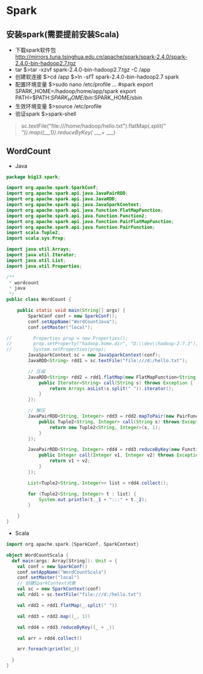 #  Spark

## 安装spark(需要提前安装Scala)
+ 下载spark软件包
  	http://mirrors.tuna.tsinghua.edu.cn/apache/spark/spark-2.4.0/spark-2.4.0-bin-hadoop2.7.tgz
+ tar
  	$>tar -xzvf spark-2.4.0-bin-hadoop2.7.tgz -C /app
+ 创建软连接
  	$>cd /app
  	$>ln -sfT spark-2.4.0-bin-hadoop2.7 spark
+ 配置环境变量
  	$>sudo nano /etc/profile 
  	...
  	#spark
  	export SPARK_HOME=/hadoop/home/app/spark
  	export PATH=$PATH:$SPARK_HOME/bin:$SPARK_HOME/sbin
+ 生效环境变量
  	$>source /etc/profile
+ 验证spark
  	$>spark-shell

> sc.textFile("file:///home/hadoop/hello.txt").flatMap(_.split(" ")).map((__,1)).reduceByKey(_ ___+ ___)

## WordCount
+ Java
```Java
package big13.spark;

import org.apache.spark.SparkConf;
import org.apache.spark.api.java.JavaPairRDD;
import org.apache.spark.api.java.JavaRDD;
import org.apache.spark.api.java.JavaSparkContext;
import org.apache.spark.api.java.function.FlatMapFunction;
import org.apache.spark.api.java.function.Function2;
import org.apache.spark.api.java.function.PairFlatMapFunction;
import org.apache.spark.api.java.function.PairFunction;
import scala.Tuple2;
import scala.sys.Prop;

import java.util.Arrays;
import java.util.Iterator;
import java.util.List;
import java.util.Properties;

/**
 * wordcount
 * java
 */
public class WordCount {

    public static void main(String[] args) {
        SparkConf conf = new SparkConf();
        conf.setAppName("WordCountJava");
        conf.setMaster("local");

//        Properties prop = new Properties();
//        prop.setProperty("hadoop.home.dir", "D:\\dev\\hadoop-2.7.3");
//        System.setProperties(prop);
        JavaSparkContext sc = new JavaSparkContext(conf);
        JavaRDD<String> rdd1 = sc.textFile("file:///d:/hello.txt");

        // 压缩
        JavaRDD<String> rdd2 = rdd1.flatMap(new FlatMapFunction<String, String>() {
            public Iterator<String> call(String s) throws Exception {
                return Arrays.asList(s.split(" ")).iterator();
            }
        });

        // 解压
        JavaPairRDD<String, Integer> rdd3 = rdd2.mapToPair(new PairFunction<String, String, Integer>() {
            public Tuple2<String, Integer> call(String s) throws Exception {
                return new Tuple2<String, Integer>(s, 1);
            }
        });

        JavaPairRDD<String, Integer> rdd4 = rdd3.reduceByKey(new Function2<Integer, Integer, Integer>() {
            public Integer call(Integer v1, Integer v2) throws Exception {
                return v1 + v2;
            }
        });

        List<Tuple2<String, Integer>> list = rdd4.collect();

        for (Tuple2<String, Integer> t : list) {
            System.out.println(t._1 + ":::" + t._2);
        }

    }
}

```
+ Scala
```Scala
import org.apache.spark.{SparkConf, SparkContext}

object WordCountScala {
  def main(args: Array[String]): Unit = {
    val conf = new SparkConf()
    conf.setAppName("WordCountScala")
    conf.setMaster("local")
    // 创建SparkContext对象
    val sc = new SparkContext(conf)
    val rdd1 = sc.textFile("file:///d:/hello.txt")

    val rdd2 = rdd1.flatMap(_.split(" "))

    val rdd3 = rdd2.map((_, 1))

    val rdd4 = rdd3.reduceByKey((_ + _))

    val arr = rdd4.collect()

    arr.foreach(println(_))

  }
}

```
